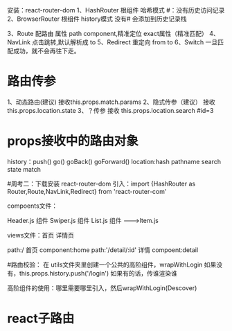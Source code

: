 <!--
 * @Description: In User S包文件
 * @Author: your name
 * @Date: 2019-08-10 10:36:55
 * @LastEditTime: 2019-08-13 11:31:32
 * @LastEditors: Please set LastEditors
 -->

安装：react-router-dom 
1、HashRouter 根组件   哈希模式 #：没有历史访问记录
2、BrowserRouter 根组件  history模式 没有#  会添加到历史记录栈

3、Route 配路由 属性 path  component,精准定位 exact属性（精准匹配）
4、NavLink  点击跳转,默认解析成<a>  to 
5、Redirect  重定向  from  to
6、Switch  一旦匹配成功，就不会再往下走。
# 路由传参
1、动态路由(建议)   接收this.props.match.params
2、隐式传参（建议）  接收this.props.location.state
3、？传参     接收 this.props.location.search    #id=3
#  props接收中的路由对象
history：push()  go() goBack() goForward()
location:hash pathname  search  state
match 






#周考二：下载安装 react-router-dom
引入：import {HashRouter as Router,Route,NavLink,Redirect} from 'react-router-com'

compoents文件：

Header.js 组件
Swiper.js 组件
List.js 组件  --->Item.js

views文件：首页 详情页

path:/ 首页   component:home
path:'/detail/:id' 详情   compoent:detail

#路由校验：
在 utils文件夹里创建一个公共的高阶组件，wrapWithLogin
如果没有，this.props.history.push('/login')
如果有的话，传谁渲染谁

高阶组件的使用：哪里需要哪里引入，然后wrapWithLogin(Descover)

# react子路由